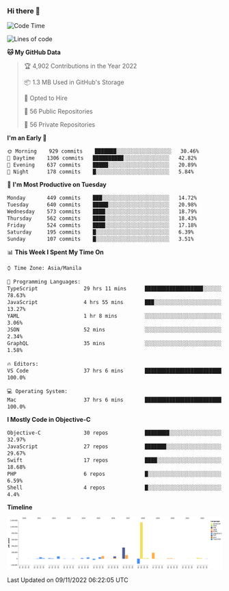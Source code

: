 ### Hi there 👋

<!--START_SECTION:waka-->
![Code Time](http://img.shields.io/badge/Code%20Time-3%2C308%20hrs%2010%20mins-blue)

![Lines of code](https://img.shields.io/badge/From%20Hello%20World%20I%27ve%20Written-2%20Million%20lines%20of%20code-blue)

**🐱 My GitHub Data** 

> 🏆 4,902 Contributions in the Year 2022
 > 
> 📦 1.3 MB Used in GitHub's Storage 
 > 
> 💼 Opted to Hire
 > 
> 📜 56 Public Repositories 
 > 
> 🔑 56 Private Repositories  
 > 
**I'm an Early 🐤** 

```text
🌞 Morning    929 commits    ███████░░░░░░░░░░░░░░░░░░   30.46% 
🌆 Daytime    1306 commits   ██████████░░░░░░░░░░░░░░░   42.82% 
🌃 Evening    637 commits    █████░░░░░░░░░░░░░░░░░░░░   20.89% 
🌙 Night      178 commits    █░░░░░░░░░░░░░░░░░░░░░░░░   5.84%

```
📅 **I'm Most Productive on Tuesday** 

```text
Monday       449 commits    ███░░░░░░░░░░░░░░░░░░░░░░   14.72% 
Tuesday      640 commits    █████░░░░░░░░░░░░░░░░░░░░   20.98% 
Wednesday    573 commits    ████░░░░░░░░░░░░░░░░░░░░░   18.79% 
Thursday     562 commits    ████░░░░░░░░░░░░░░░░░░░░░   18.43% 
Friday       524 commits    ████░░░░░░░░░░░░░░░░░░░░░   17.18% 
Saturday     195 commits    █░░░░░░░░░░░░░░░░░░░░░░░░   6.39% 
Sunday       107 commits    █░░░░░░░░░░░░░░░░░░░░░░░░   3.51%

```


📊 **This Week I Spent My Time On** 

```text
⌚︎ Time Zone: Asia/Manila

💬 Programming Languages: 
TypeScript               29 hrs 11 mins      ███████████████████░░░░░░   78.63% 
JavaScript               4 hrs 55 mins       ███░░░░░░░░░░░░░░░░░░░░░░   13.27% 
YAML                     1 hr 8 mins         ░░░░░░░░░░░░░░░░░░░░░░░░░   3.06% 
JSON                     52 mins             ░░░░░░░░░░░░░░░░░░░░░░░░░   2.34% 
GraphQL                  35 mins             ░░░░░░░░░░░░░░░░░░░░░░░░░   1.58%

🔥 Editors: 
VS Code                  37 hrs 6 mins       █████████████████████████   100.0%

💻 Operating System: 
Mac                      37 hrs 6 mins       █████████████████████████   100.0%

```

**I Mostly Code in Objective-C** 

```text
Objective-C              30 repos            ████████░░░░░░░░░░░░░░░░░   32.97% 
JavaScript               27 repos            ███████░░░░░░░░░░░░░░░░░░   29.67% 
Swift                    17 repos            ████░░░░░░░░░░░░░░░░░░░░░   18.68% 
PHP                      6 repos             █░░░░░░░░░░░░░░░░░░░░░░░░   6.59% 
Shell                    4 repos             █░░░░░░░░░░░░░░░░░░░░░░░░   4.4%

```


**Timeline**

![Chart not found](https://raw.githubusercontent.com/rad182/rad182/main/charts/bar_graph.png) 


 Last Updated on 09/11/2022 06:22:05 UTC
<!--END_SECTION:waka-->


<!--
**rad182/rad182** is a ✨ _special_ ✨ repository because its `README.md` (this file) appears on your GitHub profile.

Here are some ideas to get you started:

- 🔭 I’m currently working on ...
- 🌱 I’m currently learning ...
- 👯 I’m looking to collaborate on ...
- 🤔 I’m looking for help with ...
- 💬 Ask me about ...
- 📫 How to reach me: ...
- 😄 Pronouns: ...
- ⚡ Fun fact: ...
-->
